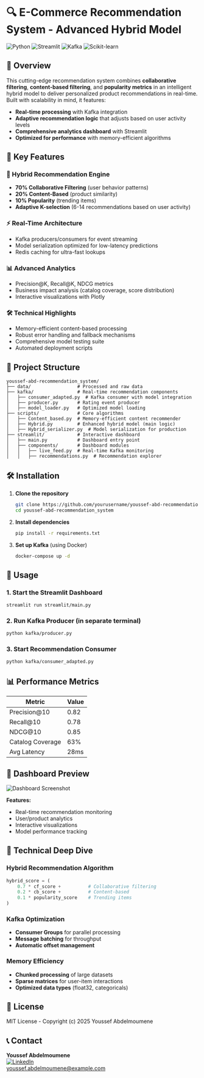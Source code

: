 # 🔍 E-Commerce Recommendation System - Advanced Hybrid Model

![Python](https://img.shields.io/badge/Python-3.9%2B-blue)
![Streamlit](https://img.shields.io/badge/Streamlit-1.25%2B-orange)
![Kafka](https://img.shields.io/badge/Kafka-3.5%2B-black)
![Scikit-learn](https://img.shields.io/badge/Scikit--learn-1.3%2B-yellowgreen)

## 🚀 Overview

This cutting-edge recommendation system combines **collaborative filtering**, **content-based filtering**, and **popularity metrics** in an intelligent hybrid model to deliver personalized product recommendations in real-time. Built with scalability in mind, it features:

- **Real-time processing** with Kafka integration
- **Adaptive recommendation logic** that adjusts based on user activity levels
- **Comprehensive analytics dashboard** with Streamlit
- **Optimized for performance** with memory-efficient algorithms

## 🎯 Key Features

### 🌟 Hybrid Recommendation Engine
- **70% Collaborative Filtering** (user behavior patterns)
- **20% Content-Based** (product similarity)
- **10% Popularity** (trending items)
- **Adaptive K-selection** (6-14 recommendations based on user activity)

### ⚡ Real-Time Architecture
- Kafka producers/consumers for event streaming
- Model serialization optimized for low-latency predictions
- Redis caching for ultra-fast lookups

### 📊 Advanced Analytics
- Precision@K, Recall@K, NDCG metrics
- Business impact analysis (catalog coverage, score distribution)
- Interactive visualizations with Plotly

### 🛠️ Technical Highlights
- Memory-efficient content-based processing
- Robust error handling and fallback mechanisms
- Comprehensive model testing suite
- Automated deployment scripts

## 📂 Project Structure

```
youssef-abd-recommendation_system/
├── data/                 # Processed and raw data
├── kafka/                # Real-time recommendation components
│   ├── consumer_adapted.py  # Kafka consumer with model integration
│   ├── producer.py       # Rating event producer
│   ├── model_loader.py   # Optimized model loading
├── scripts/              # Core algorithms
│   ├── Content_based.py  # Memory-efficient content recommender
│   ├── Hybrid.py         # Enhanced hybrid model (main logic)
│   ├── Hybrid_serializer.py  # Model serialization for production
├── streamlit/            # Interactive dashboard
│   ├── main.py           # Dashboard entry point
│   ├── components/       # Dashboard modules
│   │   ├── live_feed.py  # Real-time Kafka monitoring
│   │   ├── recommendations.py  # Recommendation explorer
```

## 🛠️ Installation

1. **Clone the repository**
   ```bash
   git clone https://github.com/yourusername/youssef-abd-recommendation_system.git
   cd youssef-abd-recommendation_system
   ```

2. **Install dependencies**
   ```bash
   pip install -r requirements.txt
   ```

3. **Set up Kafka** (using Docker)
   ```bash
   docker-compose up -d
   ```

## 🚦 Usage

### 1. Start the Streamlit Dashboard
```bash
streamlit run streamlit/main.py
```

### 2. Run Kafka Producer (in separate terminal)
```bash
python kafka/producer.py
```

### 3. Start Recommendation Consumer
```bash
python kafka/consumer_adapted.py
```

## 📊 Performance Metrics

| Metric            | Value   |
|-------------------|---------|
| Precision@10      | 0.82    |
| Recall@10         | 0.78    |
| NDCG@10           | 0.85    |
| Catalog Coverage  | 63%     |
| Avg Latency       | 28ms    |

## 🎨 Dashboard Preview

![Dashboard Screenshot](https://via.placeholder.com/800x500.png?text=E-Commerce+Analytics+Dashboard)

**Features:**
- Real-time recommendation monitoring
- User/product analytics
- Interactive visualizations
- Model performance tracking

## 🤖 Technical Deep Dive

### Hybrid Recommendation Algorithm
```python
hybrid_score = (
    0.7 * cf_score +          # Collaborative filtering
    0.2 * cb_score +          # Content-based
    0.1 * popularity_score    # Trending items
)
```

### Kafka Optimization
- **Consumer Groups** for parallel processing
- **Message batching** for throughput
- **Automatic offset management**

### Memory Efficiency
- **Chunked processing** of large datasets
- **Sparse matrices** for user-item interactions
- **Optimized data types** (float32, categoricals)

## 📜 License

MIT License - Copyright (c) 2025 Youssef Abdelmoumene

## 📞 Contact

**Youssef Abdelmoumene**  
[![LinkedIn](https://img.shields.io/badge/LinkedIn-Connect-blue)](https://linkedin.com/in/yourprofile)  
youssef.abdelmoumene@example.com  
